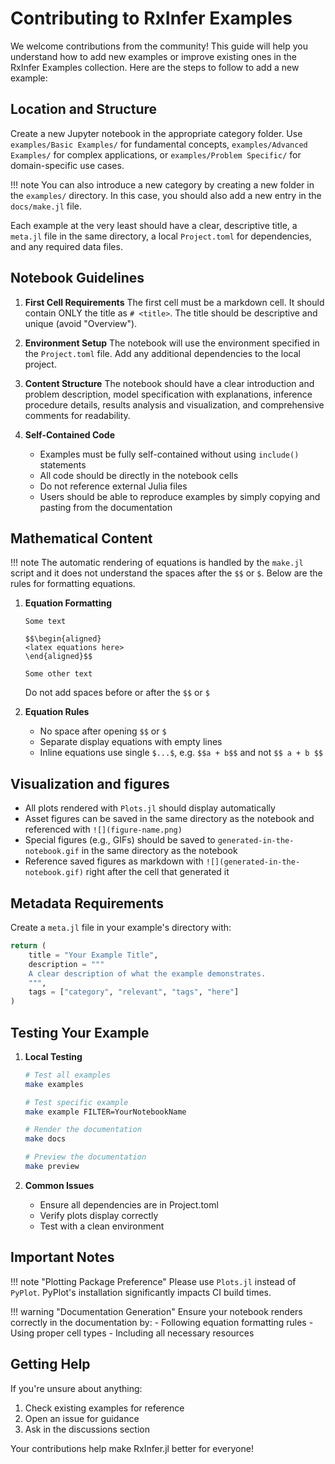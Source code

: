 # Contributing to RxInfer Examples

We welcome contributions from the community! This guide will help you understand how to add new examples or improve existing ones in the RxInfer Examples collection. Here are the steps to follow to add a new example:

## Location and Structure

Create a new Jupyter notebook in the appropriate category folder. Use `examples/Basic Examples/` for fundamental concepts, `examples/Advanced Examples/` for complex applications, or `examples/Problem Specific/` for domain-specific use cases.

!!! note
    You can also introduce a new category by creating a new folder in the `examples/` directory.
    In this case, you should also add a new entry in the `docs/make.jl` file.

Each example at the very least should have a clear, descriptive title, a `meta.jl` file in the same directory, a local `Project.toml` for dependencies, and any required data files.

## Notebook Guidelines

1. **First Cell Requirements**
   The first cell must be a markdown cell. It should contain ONLY the title as `# <title>`. The title should be descriptive and unique (avoid "Overview").

2. **Environment Setup**
   The notebook will use the environment specified in the `Project.toml` file. Add any additional dependencies to the local project.

3. **Content Structure**
   The notebook should have a clear introduction and problem description, model specification with explanations, inference procedure details, results analysis and visualization, and comprehensive comments for readability.

4. **Self-Contained Code**
   - Examples must be fully self-contained without using `include()` statements
   - All code should be directly in the notebook cells
   - Do not reference external Julia files
   - Users should be able to reproduce examples by simply copying and pasting from the documentation

## Mathematical Content

!!! note
    The automatic rendering of equations is handled by the `make.jl` script and it does not understand the spaces after the `$$` or `$`. Below are the rules for formatting equations.

1. **Equation Formatting**
   ```
   Some text

   $$\begin{aligned}
   <latex equations here>
   \end{aligned}$$

   Some other text
   ```
   Do not add spaces before or after the `$$` or `$`

2. **Equation Rules**
   - No space after opening `$$` or `$`
   - Separate display equations with empty lines
   - Inline equations use single `$...$`, e.g. `$$a + b$$` and not `$$ a + b $$`

## Visualization and figures

- All plots rendered with `Plots.jl` should display automatically
- Asset figures can be saved in the same directory as the notebook and referenced with `![](figure-name.png)`
- Special figures (e.g., GIFs) should be saved to `generated-in-the-notebook.gif` in the same directory as the notebook
- Reference saved figures as markdown with `![](generated-in-the-notebook.gif)` right after the cell that generated it

## Metadata Requirements

Create a `meta.jl` file in your example's directory with:
```julia
return (
    title = "Your Example Title",
    description = """
    A clear description of what the example demonstrates.
    """,
    tags = ["category", "relevant", "tags", "here"]
)
```

## Testing Your Example

1. **Local Testing**
   ```bash
   # Test all examples
   make examples

   # Test specific example
   make example FILTER=YourNotebookName

   # Render the documentation
   make docs

   # Preview the documentation
   make preview
   ```

2. **Common Issues**
   - Ensure all dependencies are in Project.toml
   - Verify plots display correctly
   - Test with a clean environment

## Important Notes

!!! note "Plotting Package Preference"
    Please use `Plots.jl` instead of `PyPlot`. PyPlot's installation significantly impacts CI build times.

!!! warning "Documentation Generation"
    Ensure your notebook renders correctly in the documentation by:
    - Following equation formatting rules
    - Using proper cell types
    - Including all necessary resources

## Getting Help

If you're unsure about anything:
1. Check existing examples for reference
2. Open an issue for guidance
3. Ask in the discussions section

Your contributions help make RxInfer.jl better for everyone!
